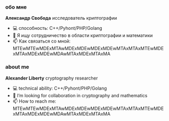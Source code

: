 ### обо мне

**Александр Свобода** исследователь криптографии

- 💻 способность: C++/Pyhont/PHP/Golang
- 👯 Я ищу сотрудничество в области криптографии и математики
- 📫 Как связаться со мной: MTEwMTEwMDExMTAwMDExMDEwMDExMDEwMTAxMTAxMTEwMDExMTAxMDExMDEwMDAwMTAxMDExMTAxMA


### about me

**Alexander Liberty** cryptography researcher

- 💻 technical ability: C++/Pyhont/PHP/Golang
- 👯 I’m looking for collaboration in cryptography and mathematics
- 📫 How to reach me: MTEwMTEwMDExMTAwMDExMDEwMDExMDEwMTAxMTAxMTEwMDExMTAxMDExMDEwMDAwMTAxMDExMTAxMA
